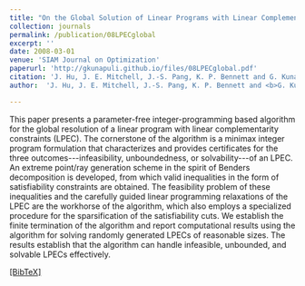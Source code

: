 ```yaml
---
title: "On the Global Solution of Linear Programs with Linear Complementarity Constraints"
collection: journals
permalink: /publication/08LPECglobal
excerpt: ''
date: 2008-03-01
venue: 'SIAM Journal on Optimization'
paperurl: 'http://gkunapuli.github.io/files/08LPECglobal.pdf'
citation: 'J. Hu, J. E. Mitchell, J.-S. Pang, K. P. Bennett and G. Kunapuli. <b> On the Global Solution of Linear Programs with Linear Complementarity Constraints </b>. <i> SIAM Journal on Optimization </i>, Volume 19, Number 1 (2008), pp. 445-471.'
author:  'J. Hu, J. E. Mitchell, J.-S. Pang, K. P. Bennett and <b>G. Kunapuli</b>'

---
```

This paper presents a parameter-free integer-programming based algorithm for the global resolution of a linear program with linear complementarity constraints (LPEC). The cornerstone of the algorithm is a minimax integer program formulation that characterizes and provides certificates for the three outcomes---infeasibility, unboundedness, or solvability---of an LPEC. An extreme point/ray generation scheme in the spirit of Benders decomposition is developed, from which valid inequalities in the form of satisfiability constraints are obtained. The feasibility problem of these inequalities and the carefully guided linear programming relaxations of the LPEC are the workhorse of the algorithm, which also employs a specialized procedure for the sparsification of the satisfiability cuts. We establish the finite termination of the algorithm and report computational results using the algorithm for solving randomly generated LPECs of reasonable sizes. The results establish that the algorithm can handle infeasible, unbounded, and solvable LPECs effectively.

[[BibTeX]](http://gkunapuli.github.io/files/08LPECglobal.bib)
